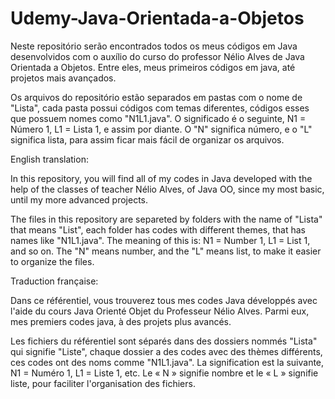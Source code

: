 # Udemy-Java-Orientada-a-Objetos
Neste repositório serão encontrados todos os meus códigos em Java desenvolvidos com o auxílio do curso do professor Nélio Alves de Java Orientada a Objetos. Entre eles, meus primeiros códigos em java, até projetos mais avançados.

Os arquivos do repositório estão separados em pastas com o nome de "Lista", cada pasta possui códigos com temas diferentes, códigos esses que possuem nomes como "N1L1.java". O significado é o seguinte, N1 = Número 1, L1 = Lista 1, e assim por diante. O "N" significa número, e o "L" significa lista, para assim ficar mais fácil de organizar os arquivos. 

English translation: 

In this repository, you will find all of my codes in Java developed with the help of the classes of teacher Nélio Alves, of Java OO, since my most basic, until my more advanced projects.

The files in this repository are separeted by folders with the name of "Lista" that means "List", each folder has codes with different themes, that has names like "N1L1.java". The meaning of this is: N1 = Number 1, L1 = List 1, and so on. The "N" means number, and the "L" means list, to make it easier to organize the files.

Traduction française:

Dans ce référentiel, vous trouverez tous mes codes Java développés avec l'aide du cours Java Orienté Objet du Professeur Nélio Alves. Parmi eux, mes premiers codes java, à des projets plus avancés.

Les fichiers du référentiel sont séparés dans des dossiers nommés "Lista" qui signifie "Liste", chaque dossier a des codes avec des thèmes différents, ces codes ont des noms comme "N1L1.java". La signification est la suivante, N1 = Numéro 1, L1 = Liste 1, etc. Le « N » signifie nombre et le « L » signifie liste, pour faciliter l'organisation des fichiers.
